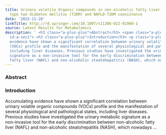 ```yaml
---
title: Urinary volatile Organic compounds in non-alcoholic fatty liver disease (NAFLD),
  type two diabetes mellitus (T2DM) and NAFLD-T2DM coexistence
date: '2022-11-28'
linkTitle: http://rd.springer.com/10.1007/s11306-022-01960-1
source: Latest Results for Metabolomics
description: ' <h3 class="a-plus-plus">Abstract</h3> <span class="a-plus-plus abstract-section
  id-a-sec1"> <h3 class="a-plus-plus">Introduction</h3> <p class="a-plus-plus">Accumulating
  evidence have shown a significant correlation between urinary volatile organic compounds
  (VOCs) profile and the manifestation of several physiological and pathological states,
  including liver diseases. Previous studies have investigated the urinary metabolic
  signature as a non-invasive tool for the early discrimination between non-alcoholic
  fatty liver (NAFL) and non-alcoholic steatohepatitis (NASH), which nowadays ...'
---
```

 <h3 class="a-plus-plus">Abstract</h3> <span class="a-plus-plus abstract-section id-a-sec1"> <h3 class="a-plus-plus">Introduction</h3> <p class="a-plus-plus">Accumulating evidence have shown a significant correlation between urinary volatile organic compounds (VOCs) profile and the manifestation of several physiological and pathological states, including liver diseases. Previous studies have investigated the urinary metabolic signature as a non-invasive tool for the early discrimination between non-alcoholic fatty liver (NAFL) and non-alcoholic steatohepatitis (NASH), which nowadays ...